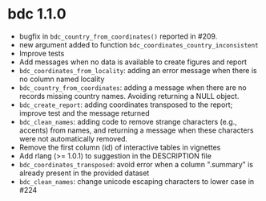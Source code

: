 # bdc 1.1.0

-   bugfix in `bdc_country_from_coordinates()` reported in #209.
-   new argument added to function `bdc_coordinates_country_inconsistent`
-   Improve tests
-   Add messages when no data is available to create figures and report
-   `bdc_coordinates_from_locality`: adding an error message when there is no column named locality
-   `bdc_country_from_coordinates`: adding a message when there are no records missing country names. Avoiding returning a NULL object.
-   `bdc_create_report`: adding coordinates transposed to the report; improve test and the message returned
-   `bdc_clean_names`: adding code to remove strange characters (e.g., accents) from names, and returning a message when these characters were not automatically removed.
-   Remove the first column (id) of interactive tables in vignettes
-   Add rlang (\>= 1.0.1) to suggestion in the DESCRIPTION file
-   `bdc_coordinates_transposed`: avoid error when a column ".summary" is already present in the provided dataset
-   `bdc_clean_names`: change unicode escaping characters to lower case in #224
